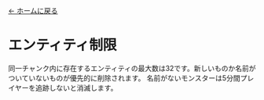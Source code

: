 [← ホームに戻る](../)
# エンティティ制限

同一チャンク内に存在するエンティティの最大数は32です。新しいものか名前がついていないものが優先的に削除されます。
名前がないモンスターは5分間プレイヤーを追跡しないと消滅します。
